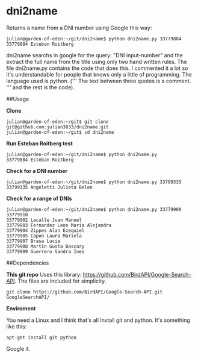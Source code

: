 dni2name
===============

Returns a name from a DNI number using Google this way:
```
julian@garden-of-eden:~/git/dni2name$ python dni2name.py 33779884
33779884 Esteban Roitberg
```

dni2name searchs in google for the query: "DNI input-number" and the extract the full name from the title using only two hand written rules.
The file dni2name.py contains the code that does this. I commented it a lot so it's understandable for people that knows only a little of programming. The language used is python. (''' The text between three quotes is a comment. ''' and the rest is the code).

##Usage

**Clone**
```
julian@garden-of-eden:~/git$ git clone git@github.com:julian3833/dni2name.git
julian@garden-of-eden:~/git$ cd dni2name
```

**Run Esteban Roitberg test**
```
julian@garden-of-eden:~/git/dni2name$ python dni2name.py
33779884 Esteban Roitberg

```

**Check for a DNI number**
```
julian@garden-of-eden:~/git/dni2name$ python dni2name.py 33799335
33799335 Angeletti Julieta Belen
```

**Check for a range of DNIs**
```
julian@garden-of-eden:~/git/dni2name$ python dni2name.py 33779900 33779910
33779902 Lacalle Juan Manuel
33779903 Fernandez Leon Maria Alejandra
33779904 Zippes Alan Ezequiel
33779905 Capon Laura Mariela
33779907 Brasa Lucia
33779908 Martin Gusta Bascary
33779909 Guerrero Sandra Ines

```

##Dependencies

**This git repo**
Uses this library: https://github.com/BirdAPI/Google-Search-API. The files are included for simplicity.  

```
git clone https://github.com/BirdAPI/Google-Search-API.git GoogleSearchAPI/
```

**Enviroment**

You need a Linux and I think that's all
Install git and python. It's something like this:
```
apt-get install git python
```

Google it.
